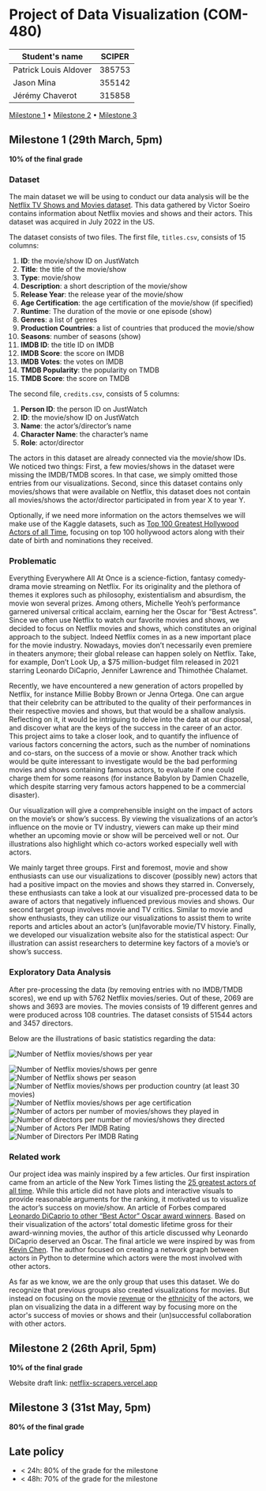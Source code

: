 # Project of Data Visualization (COM-480)

| Student's name | SCIPER |
| -------------- | ------ |
| Patrick Louis Aldover | 385753 |
| Jason Mina | 355142 |
| Jérémy Chaverot| 315858 |

[Milestone 1](#milestone-1) • [Milestone 2](#milestone-2) • [Milestone 3](#milestone-3)

## Milestone 1 (29th March, 5pm)

**10% of the final grade**

### Dataset

The main dataset we will be using to conduct our data analysis will be the [Netflix TV Shows and Movies dataset](https://www.kaggle.com/datasets/victorsoeiro/netflix-tv-shows-and-movies?select=credits.csv). This data gathered by Victor Soeiro contains information about Netflix movies and shows and their actors. This dataset was acquired in July 2022 in the US.

The dataset consists of two files. The first file, `titles.csv`, consists of 15 columns:
1. **ID**: the movie/show ID on JustWatch
2. **Title**: the title of the movie/show
3. **Type**: movie/show
4. **Description**: a short description of the movie/show
5. **Release Year**: the release year of the movie/show
6. **Age Certification**: the age certification of the movie/show (if specified)
7. **Runtime**: The duration of the movie or one episode (show)
8. **Genres**: a list of genres
9. **Production Countries**: a list of countries that produced the movie/show
10. **Seasons**: number of seasons (show)
11. **IMDB ID**: the title ID on IMDB
12. **IMDB Score**: the score on IMDB
13. **IMDB Votes**: the votes on IMDB
14. **TMDB Popularity**: the popularity on TMDB
15. **TMDB Score**: the score on TMDB

The second file, `credits.csv`, consists of 5 columns:
1. **Person ID**: the person ID on JustWatch
2. **ID**: the movie/show ID on JustWatch
3. **Name**: the actor’s/director’s name
4. **Character Name**: the character’s name
5. **Role**: actor/director 

The actors in this dataset are already connected via the movie/show IDs. We noticed two things: First, a few movies/shows in the dataset were missing the IMDB/TMDB scores. In that case, we simply omitted those entries from our visualizations. Second, since this dataset contains only movies/shows that were available on Netflix, this dataset does not contain all movies/shows the actor/director participated in from year X to year Y.

Optionally, if we need more information on the actors themselves we will make use of the Kaggle datasets, such as [Top 100 Greatest Hollywood Actors of all Time](https://www.kaggle.com/datasets/iamsouravbanerjee/top-100-greatest-hollywood-actors-of-all-time), focusing on top 100 hollywood actors along with their date of birth and nominations they received.
### Problematic

Everything Everywhere All At Once is a science-fiction, fantasy comedy-drama movie streaming on Netflix. For its originality and the plethora of themes it explores such as philosophy, existentialism and absurdism, the movie won several prizes. Among others, Michelle Yeoh’s performance garnered universal critical acclaim, earning her the Oscar for “Best Actress”. 
Since we often use Netflix to watch our favorite movies and shows, we decided to focus on Netflix movies and shows, which constitutes an original approach to the subject. Indeed Netflix comes in as a new important place for the movie industry. Nowadays, movies don’t necessarily even premiere in theaters anymore; their global release can happen solely on Netflix. Take, for example, Don’t Look Up, a $75 million-budget film released in 2021 starring Leonardo DiCaprio, Jennifer Lawrence and Thimothée Chalamet.

Recently, we have encountered a new generation of actors propelled by Netflix, for instance Millie Bobby Brown or Jenna Ortega. One can argue that their celebrity can be attributed to the quality of their performances in their respective movies and shows, but that would be a shallow analysis. Reflecting on it, it would be intriguing to delve into the data at our disposal, and discover what are the keys of the success in the career of an actor. 
This project aims to take a closer look, and to quantify the influence of various factors concerning the actors, such as the number of nominations and co-stars, on the success of a movie or show. Another track which would be quite interessant to investigate would be the bad performing movies and shows containing famous actors, to evaluate if one could charge them for some reasons (for instance Babylon by Damien Chazelle, which despite starring very famous actors happened to be a commercial disaster).

Our visualization will give a comprehensible insight on the impact of actors on the movie’s or show’s success. By viewing the visualizations of an actor’s influence on the movie or TV industry, viewers can make up their mind whether an upcoming movie or show will be perceived well or not. Our illustrations also highlight which co-actors worked especially well with actors. 

We mainly target three groups. First and foremost, movie and show enthusiasts can use our visualizations to discover (possibly new) actors that had a positive impact on the movies and shows they starred in. Conversely, these enthusiasts can take a look at our visualized pre-processed data to be aware of actors that negatively influenced previous movies and shows. Our second target group involves movie and TV critics. Similar to movie and show enthusiasts, they can utilize our visualizations to assist them to write reports and articles about an actor’s (un)favorable movie/TV history. Finally, we developed our visualization website also for the statistical aspect: Our illustration can assist researchers to determine key factors of a movie’s or show’s success.


### Exploratory Data Analysis

After pre-processing the data (by removing entries with no IMDB/TMDB scores), we end up with 5762 Netflix movies/series. Out of these, 2069 are shows and 3693 are movies. The movies consists of 19 different genres and were produced across 108 countries. The dataset consists of 51544 actors and 3457 directors.

Below are the illustrations of basic statistics regarding the data:

![Number of Netflix movies/shows per year](figures/n_ms_per_year.png "Number of Netflix movies/shows per year")

![Number of Netflix movies/shows per genre](figures/n_ms_per_genre.png "Number of Netflix movies/shows per genre")
![Number of Netflix shows per season](figures/n_ms_per_season.png "Number of Netflix shows per season")
![Number of Netflix movies/shows per production country (at least 30 movies)](figures/n_ms_per_country.png "Number of Netflix movies/shows per production country (at least 30 movies)")
![Number of Netflix movies/shows per age certification](figures/n_ms_per_age_cert.png "Number of Netflix movies/shows per age certification")
![Number of actors per number of movies/shows they played in](figures/n_actors_per_ms.png "Number of actors per number of movies/shows they played in")
![Number of directors per number of movies/shows they directed](figures/n_directors_per_ms.png "Number of directors per number of movies/shows they directed")
![Number of Actors Per IMDB Rating](figures/n_Actors_Per_IMDB_rating.png "Number of Actors Per IMDB Rating")
![Number of Directors Per IMDB Rating](figures/n_Directors_Per_IMDB_rating.png "Number of Directors Per IMDB Rating")





### Related work

Our project idea was mainly inspired by a few articles. Our first inspiration came from an article of the New York Times listing the [25 greatest actors of all time](https://www.nytimes.com/interactive/2020/movies/greatest-actors-actresses.html). While this article did not have plots and interactive visuals to provide reasonable arguments for the ranking, it motivated us to visualize the actor’s success on movie/show. An article of Forbes compared [Leonardo DiCaprio to other “Best Actor” Oscar award winners](https://www.forbes.com/sites/nickdesantis/2016/02/27/plotting-leonardo-dicaprio-against-15-years-of-best-actor-oscar-winners-infographic/). Based on their visualization of the actors’ total domestic lifetime gross for their award-winning movies, the author of this article discussed why Leonardo DiCaprio deserved an Oscar. The final article we were inspired by was from [Kevin Chen](https://medium.com/web-mining-is688-spring-2021/network-graphs-of-actors-based-on-popular-movies-in-common-69d30e7b5e07). The author focused on creating a network graph between actors in Python to determine which actors were the most involved with other actors.

As far as we know, we are the only group that uses this dataset. We do recognize that previous groups also created visualizations for movies. But instead on focusing on the movie [revenue](https://github.com/com-480-data-visualization/com-480-project-vizzybussy/blob/master/process_book.pdf) or the [ethnicity](https://github.com/epfl-ada/ada-2023-project-draco?tab=readme-ov-file) of the actors, we plan on visualizing the data in a different way by focusing more on the actor's success of movies or shows and their (un)successful collaboration with other actors. 


## Milestone 2 (26th April, 5pm)

**10% of the final grade**

Website draft link: [netflix-scrapers.vercel.app](https://netflix-scrapers.vercel.app)


## Milestone 3 (31st May, 5pm)

**80% of the final grade**


## Late policy

- < 24h: 80% of the grade for the milestone
- < 48h: 70% of the grade for the milestone


